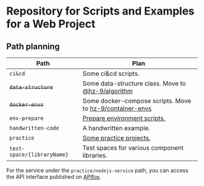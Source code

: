# Repository for Scripts and Examples for a Web Project

## Path planning

| Path                       | Plan                                                                                                                 |
| -------------------------- | -------------------------------------------------------------------------------------------------------------------- |
| `ci&cd`                    | Some ci&cd scripts.                                                                                                  |
| ~~`data-structure`~~       | Some data-structure class. Move to [@hz-9/algorithm](https://github.com/hz-9/tool/tree/master/libraries/algorithm)   |
| ~~`docker-envs`~~          | Some docker-compose scripts. Move to [hz-9/container-envs](https://github.com/hz-9/container-envs) |
| `env-prepare`              | [Prepare environment scripts.]                                                                                       |
| `handwritten-code`         | A handwritten example.                                                                                               |
| `practice`                 | [Some practice projects.]                                                                                            |
| `test-space/{libraryName}` | Test spaces for various component libraries.                                                                         |

For the service under the `practice/nodejs-service` path, you can access the API interface published on [APIfox](https://apifox.com/apidoc/shared-b220fa2f-dc80-4283-9dee-311a22e04d03).

[Prepare environment scripts.]: ./env-prepare

[Some practice projects.]: ./practice
